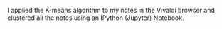 I applied the K-means algorithm to my notes in the Vivaldi browser and clustered all the notes using an IPython (Jupyter) Notebook.